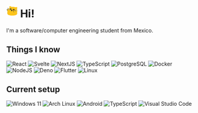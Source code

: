 <h1><img src="blobcat.png" width="30"/> Hi!</h1>

I'm a software/computer engineering student from Mexico.

## Things I know

<p>
    <img src="https://img.shields.io/badge/-React-blue?logo=react&logoColor=white&style=for-the-badge" alt="React" />
    <img src="https://img.shields.io/badge/-Svelte-orange?logo=svelte&logoColor=white&style=for-the-badge" alt="Svelte" />
    <img src="https://img.shields.io/badge/-NextJS-black?logo=next.js&style=for-the-badge" alt="NextJS" />
    <img src="https://img.shields.io/badge/-TypeScript-blue?logo=typescript&style=for-the-badge&logoColor=white" alt="TypeScript" />
    <img src="https://img.shields.io/badge/-PostgreSQL-white?logo=postgresql&style=for-the-badge" alt="PostgreSQL" />
    <img src="https://img.shields.io/badge/-Docker-blue?logo=docker&logoColor=white&style=for-the-badge" alt="Docker" />
    <img src="https://img.shields.io/badge/-NodeJS-white?logo=node.js&style=for-the-badge" alt="NodeJS" />
    <img src="https://img.shields.io/badge/-Deno-black?logo=deno&style=for-the-badge" alt="Deno" />
    <img src="https://img.shields.io/badge/-Flutter-blue?logo=flutter&style=for-the-badge" alt="Flutter" />
    <img src="https://img.shields.io/badge/-Linux-white?logo=linux&logoColor=black&style=for-the-badge" alt="Linux" />
</p>

## Current setup

<p>
    <img src="https://img.shields.io/badge/-Windows 11-blue?logo=windows11&style=for-the-badge" alt="Windows 11" />
    <img src="https://img.shields.io/badge/-i use arch btw-blue?logo=archlinux&logoColor=white&style=for-the-badge" alt="Arch Linux" />
    <img src="https://img.shields.io/badge/-Android-white?logo=android&style=for-the-badge" alt="Android" />
    <img src="https://img.shields.io/badge/-iPadOS-white?logo=apple&style=for-the-badge&logoColor=black" alt="TypeScript" />
    <img src="https://img.shields.io/badge/-VSCode-blue?logo=visualstudiocode&style=for-the-badge" alt="Visual Studio Code" />
</p>
